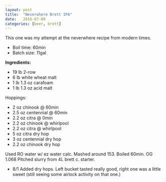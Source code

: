 ```yaml
---
layout: post
title:  "Neverwhere Brett IPA"
date:   2016-07-09
categories: [beer, brett]
---
```


This one was my attempt at the neverwhere recipe from modern times. 

* Boil time: 60min
* Batch size: 11gal

**Ingredients:**

* 19 lb 2-row
* 6 lb white wheat malt
* 1 lb 1.3 oz carafoam
* 1 lb 1.3 oz acid malt

Hoppings:

* 2 oz chinook @ 60min
* 2.5 oz centennial @ 60min
* 2.2 oz citra @ 0min
* 2.2 oz chinook @ whirlpool
* 2.2 oz citra @ whirlpool
* 5 oz citra dry hop
* 3 oz centennial dry hop
* 2.2 oz chinook dry hop

Used RO water w/ ez water calc. Mashed around 153. Boiled 60min. OG 1.068
Pitched slurry from 4L brett c. starter.

* 8/1 Added dry hops. Left bucket tasted really good, right one was a little sweet (still seeing some airlock activity on that one.)